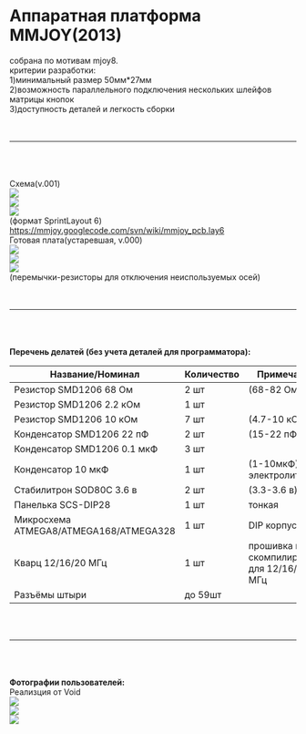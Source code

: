 # Аппаратная платформа MMJOY(2013) #
собрана по мотивам mjoy8.<br>
критерии разработки:<br>
1)минимальный размер 50мм*27мм<br>
2)возможность параллельного подключения нескольких шлейфов матрицы кнопок<br>
3)доступность деталей и легкость сборки<br>
<br>
<br>
<hr><br>
<br>
<br>
Схема(v.001)<br>
<img src='https://mmjoy.googlecode.com/svn/wiki/MMJoy_pcb_1.png' /><br>
<img src='https://mmjoy.googlecode.com/svn/wiki/MMJoy_pcb_2.png' /><br>
<img src='https://mmjoy.googlecode.com/svn/wiki/MMJoy_pcb_3.png' /><br>
(формат SprintLayout 6) <a href='https://mmjoy.googlecode.com/svn/wiki/mmjoy_pcb.lay6'>https://mmjoy.googlecode.com/svn/wiki/mmjoy_pcb.lay6</a><br>
Готовая плата(устаревшая, v.000)<br>
<img src='https://mmjoy.googlecode.com/svn/wiki/MMJoy_pcb_3.jpg' /><br>
<img src='https://mmjoy.googlecode.com/svn/wiki/MMJoy_pcb_4.jpg' /><br>
<img src='https://mmjoy.googlecode.com/svn/wiki/MMJoy_pcb_5.jpg' /><br>
(перемычки-резисторы для отключения неиспользуемых осей)<br>

<br>
<br>
<hr><br>
<br>
<br>
<b>Перечень делатей (без учета деталей для программатора):</b>
<table><thead><th> <b>Название/Номинал</b> </th><th> <b>Количество</b> </th><th> <b>Примечание</b> </th></thead><tbody>
<tr><td> Резистор SMD1206 68 Ом </td><td> 2 шт </td><td> (68-82 Ом) </td></tr>
<tr><td> Резистор SMD1206 2.2 кОм </td><td> 1 шт </td><td>  </td></tr>
<tr><td> Резистор SMD1206 10 кОм </td><td> 7 шт </td><td> (4.7-10 кОм) </td></tr>
<tr><td> Конденсатор SMD1206 22 пФ </td><td> 2 шт </td><td> (15-22 пФ) </td></tr>
<tr><td> Конденсатор SMD1206 0.1 мкФ </td><td> 3 шт </td><td>  </td></tr>
<tr><td> Конденсатор 10 мкФ </td><td> 1 шт </td><td> (1-10мкФ) электролит  </td></tr>
<tr><td> Стабилитрон SOD80C 3.6 в </td><td> 2 шт </td><td> (3.3-3.6 в) </td></tr>
<tr><td> Панелька SCS-DIP28 </td><td> 1 шт </td><td> тонкая </td></tr>
<tr><td> Микросхема ATMEGA8/ATMEGA168/ATMEGA328 </td><td> 1 шт </td><td> DIP корпус </td></tr>
<tr><td> Кварц 12/16/20 МГц </td><td> 1 шт </td><td> прошивка м.б. скомпилирована для 12/16/20 МГц </td></tr>
<tr><td> Разъёмы штыри </td><td> до 59шт </td><td>  </td></tr></tbody></table>

<br>
<br>
<hr><br>
<br>
<br>
<b>Фотографии пользователей:</b><br>
Реализция от Void<br>
<img src='http://mmjoy.googlecode.com/svn/wiki/mmjoy_userpics_void1.jpg' /><br>
<img src='http://mmjoy.googlecode.com/svn/wiki/mmjoy_userpics_void2.jpg' /><br>
<img src='http://mmjoy.googlecode.com/svn/wiki/mmjoy_userpics_void3.jpg' /><br>